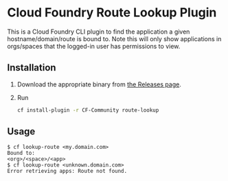 # Cloud Foundry Route Lookup Plugin

This is a Cloud Foundry CLI plugin to find the application a given hostname/domain/route is bound to. Note this will only show applications in orgs/spaces that the logged-in user has permissions to view.

## Installation

1. Download the appropriate binary from [the Releases page](https://github.com/18F/cf-route-lookup/releases).
1. Run

    ```sh
    cf install-plugin -r CF-Community route-lookup
    ```

## Usage

```
$ cf lookup-route <my.domain.com>
Bound to:
<org>/<space>/<app>
$ cf lookup-route <unknown.domain.com>
Error retrieving apps: Route not found.
```
